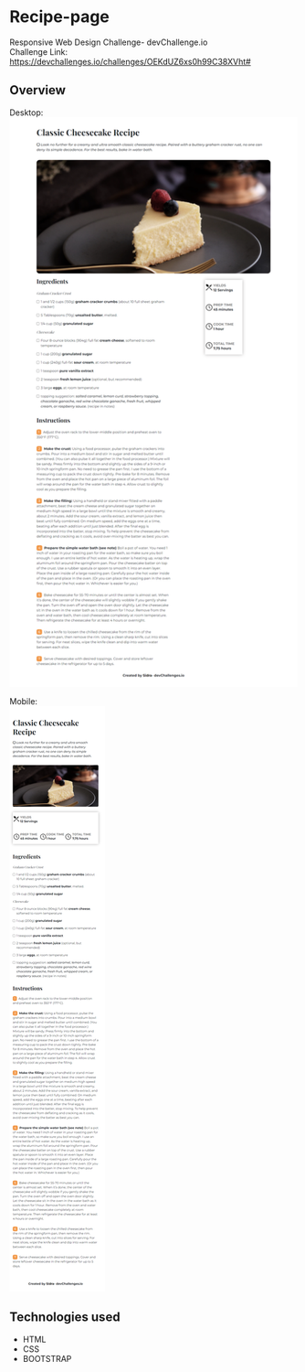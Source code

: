 # Recipe-page
Responsive Web Design Challenge- devChallenge.io <br>
Challenge Link: https://devchallenges.io/challenges/OEKdUZ6xs0h99C38XVht#

<h2>Overview</h2>

Desktop:
![screenshot](https://github.com/sidramwaseem/Recipe-page/blob/main/Previews/desktop-preview.png?raw=true)

Mobile:<br>
![screenshot](https://github.com/sidramwaseem/Recipe-page/blob/main/Previews/mobile-preview.png?raw=true)


<h2>Technologies used</h2>
<ul>
  <li>HTML</li>
  <li>CSS</li>
  <li>BOOTSTRAP</li>
</ul>
